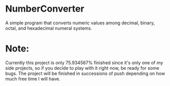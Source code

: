 # NumberConverter

A simple program that converts numeric values among decimal, binary, octal, and hexadecimal numeral systems.

# Note: 
Currently this project is only 75.934567% finished since it's only one of my side projects, so if you decide to play with it right now, be ready for some bugs. 
The project will be finished in successions of push depending on how much free time I will have.